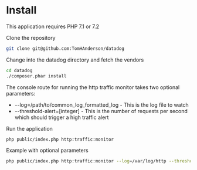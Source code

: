 Install
=======

This application requires PHP 7.1 or 7.2

Clone the repository
```sh
git clone git@github.com:TomHAnderson/datadog
```

Change into the datadog directory and fetch the vendors
```sh
cd datadog
./composer.phar install
```

The console route for running the http traffic monitor takes two 
optional parameters:

* --log=/path/to/common_log_formatted_log - This is the log file to watch
* --threshold-alert=[integer] - This is the number of requests per second which should trigger a high traffic alert

Run the application
```sh
php public/index.php http:traffic:monitor
```

Example with optional parameters
```sh
php public/index.php http:traffic:monitor --log=/var/log/http --threshold-alert=5
```

